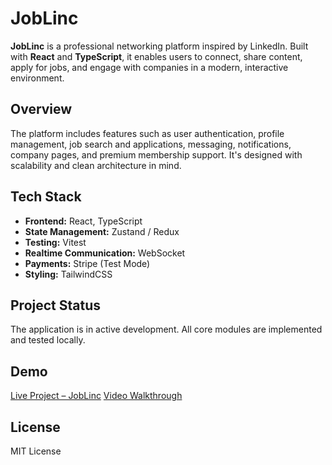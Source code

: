 # JobLinc

**JobLinc** is a professional networking platform inspired by LinkedIn. Built with **React** and **TypeScript**, it enables users to connect, share content, apply for jobs, and engage with companies in a modern, interactive environment.

## Overview

The platform includes features such as user authentication, profile management, job search and applications, messaging, notifications, company pages, and premium membership support. It's designed with scalability and clean architecture in mind.

## Tech Stack

- **Frontend:** React, TypeScript  
- **State Management:** Zustand / Redux  
- **Testing:** Vitest  
- **Realtime Communication:** WebSocket  
- **Payments:** Stripe (Test Mode)  
- **Styling:** TailwindCSS

## Project Status

The application is in active development. All core modules are implemented and tested locally.

## Demo
 [Live Project – JobLinc](https://joblinc-production.up.railway.app/)
[Video Walkthrough](https://drive.google.com/file/d/1SN-8OLoilYQatvChF9JLunOoAt0v1cdK/view?usp=drive_link)

## License

MIT License
